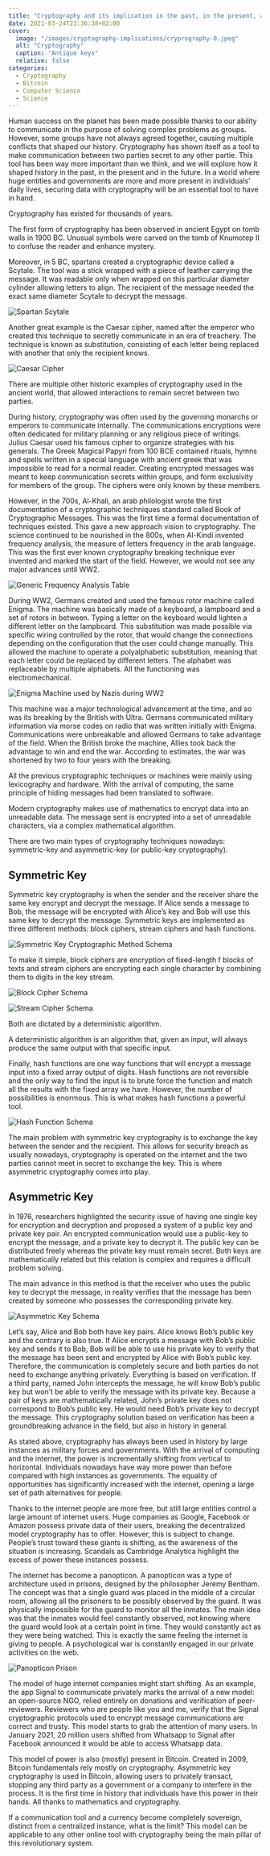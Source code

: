 ```yaml
---
title: "Cryptography and its implication in the past, in the present, and in the future"
date: 2021-03-24T23:36:38+02:00
cover:
  image: "/images/cryptography-implications/cryprography-0.jpeg"
  alt: "Cryptography"
  caption: "Antique keys"
  relative: false
categories:
  - Cryptography
  - Bitcoin
  - Computer Science
  - Science
---
```


Human success on the planet has been made possible thanks to our ability to communicate in the purpose of solving complex problems as groups. However, some groups have not always agreed together, causing multiple conflicts that shaped our history. Cryptography has shown itself as a tool to make communication between two parties secret to any other partie. This tool has been way more important than we think, and we will explore how it shaped history in the past, in the present and in the future. In a world where huge entities and governments are more and more present in individuals’ daily lives, securing data with cryptography will be an essential tool to have in hand.

Cryptography has existed for thousands of years.

The first form of cryptography has been observed in ancient Egypt on tomb walls in 1900 BC. Unusual symbols were carved on the tomb of Knumotep II to confuse the reader and enhance mystery.

Moreover, in 5 BC, spartans created a cryptographic device called a Scytale. The tool was a stick wrapped with a piece of leather carrying the message. It was readable only when wrapped on this particular diameter cylinder allowing letters to align. The recipient of the message needed the exact same diameter Scytale to decrypt the message.

![Spartan Scytale](/images/cryptography-implications/cryptography-1.png "Spartan Scytale")

Another great example is the Caesar cipher, named after the emperor who created this technique to secretly communicate in an era of treachery. The technique is known as substitution, consisting of each letter being replaced with another that only the recipient knows.

![Caesar Cipher](/images/cryptography-implications/cryptography-2.png#center "Caesar Cipher")

There are multiple other historic examples of cryptography used in the ancient world, that allowed interactions to remain secret between two parties.

During history, cryptography was often used by the governing monarchs or emperors to communicate internally. The communications encryptions were often dedicated for military planning or any religious piece of writings. Julius Caesar used his famous cipher to organize strategies with his generals. The Greek Magical Papyri from 100 BCE contained rituals, hymns and spells written in a special language with ancient greek that was impossible to read for a normal reader. Creating encrypted messages was meant to keep communication secrets within groups, and form exclusivity for members of the group. The ciphers were only known by these members.

However, in the 700s, Al-Khali, an arab philologist wrote the first documentation of a cryptographic techniques standard called Book of Cryptographic Messages. This was the first time a formal documentation of techniques existed. This gave a new approach vision to cryptography. The science continued to be nourished in the 800s, when Al-Kindi invented frequency analysis, the measure of letters frequency in the arab language. This was the first ever known cryptography breaking technique ever invented and marked the start of the field. However, we would not see any major advances until WW2.

![Generic Frequency Analysis Table](/images/cryptography-implications/cryptography-3.png#center "Generic Frequency Analysis Table")

During WW2, Germans created and used the famous rotor machine called Enigma. The machine was basically made of a keyboard, a lampboard and a set of rotors in between. Typing a letter on the keyboard would lighten a different letter on the lampboard. This substitution was made possible via specific wiring controlled by the rotor, that would change the connections depending on the configuration that the user could change manually. This allowed the machine to operate a polyalphabetic substitution, meaning that each letter could be replaced by different letters. The alphabet was replaceable by multiple alphabets. All the functioning was electromechanical.

![Enigma Machine used by Nazis during WW2](/images/cryptography-implications/cryptography-4.png#center "Enigma Machine used by Nazis during WW2")

This machine was a major technological advancement at the time, and so was its breaking by the British with Ultra. Germans communicated military information via morse codes on radio that was written initially with Enigma. Communications were unbreakable and allowed Germans to take advantage of the field. When the British broke the machine, Allies took back the advantage to win and end the war. According to estimates, the war was shortened by two to four years with the breaking.

All the previous cryptographic techniques or machines were mainly using lexicography and hardware. With the arrival of computing, the same principle of hiding messages had been translated to software.

Modern cryptography makes use of mathematics to encrypt data into an unreadable data. The message sent is encrypted into a set of unreadable characters, via a complex mathematical algorithm.

There are two main types of cryptography techniques nowadays: symmetric-key and asymmetric-key (or public-key cryptography).

## Symmetric Key

Symmetric key cryptography is when the sender and the receiver share the same key encrypt and decrypt the message. If Alice sends a message to Bob, the message will be encrypted with Alice’s key and Bob will use this same key to decrypt the message. Symmetric keys are implemented as three different methods: block ciphers, stream ciphers and hash functions.

![Symmetric Key Cryptographic Method Schema](/images/cryptography-implications/cryptography-5.png#center "Symmetric Key Cryptographic Method Schema")

To make it simple, block ciphers are encryption of fixed-length f blocks of texts and stream ciphers are encrypting each single character by combining them to digits in the key stream.

![Block Cipher Schema](/images/cryptography-implications/cryptography-6.png#center "Block Cipher Schema")

![Stream Cipher Schema](/images/cryptography-implications/cryptography-7.png#center "Stream Cipher Schema")

Both are dictated by a deterministic algorithm.

A deterministic algorithm is an algorithm that, given an input, will always produce the same output with that specific input.

Finally, hash functions are one way functions that will encrypt a message input into a fixed array output of digits. Hash functions are not reversible and the only way to find the input is to brute force the function and match all the results with the fixed array we have. However, the number of possibilities is enormous. This is what makes hash functions a powerful tool.

![Hash Function Schema](/images/cryptography-implications/cryptography-8.png#center "Hash Function Schema")

The main problem with symmetric key cryptography is to exchange the key between the sender and the recipient. This allows for security breach as usually nowadays, cryptography is operated on the internet and the two parties cannot meet in secret to exchange the key. This is where asymmetric cryptography comes into play.

## Asymmetric Key

In 1976, researchers highlighted the security issue of having one single key for encryption and decryption and proposed a system of a public key and private key pair. An encrypted communication would use a public-key to encrypt the message, and a private key to decrypt it. The public key can be distributed freely whereas the private key must remain secret. Both keys are mathematically related but this relation is complex and requires a difficult problem solving.

The main advance in this method is that the receiver who uses the public key to decrypt the message, in reality verifies that the message has been created by someone who possesses the corresponding private key.

![Asymmetric Key Schema](/images/cryptography-implications/cryptography-9.png#center "Asymmetric Key Schema")

Let’s say, Alice and Bob both have key pairs. Alice knows Bob’s public key and the contrary is also true. If Alice encrypts a message with Bob’s public key and sends it to Bob, Bob will be able to use his private key to verify that the message has been sent and encrypted by Alice with Bob’s public key. Therefore, the communication is completely secure and both parties do not need to exchange anything privately. Everything is based on verification. If a third party, named John intercepts the message, he will know Bob’s public key but won’t be able to verify the message with its private key. Because a pair of keys are mathematically related, John’s private key does not correspond to Bob’s public key. He would need Bob’s private key to decrypt the message.
This cryptography solution based on verification has been a groundbreaking advance in the field, but also in history in general.

As stated above, cryptography has always been used in history by large instances as military forces and governments. With the arrival of computing and the internet, the power is incrementally shifting from vertical to horizontal. Individuals nowadays have way more power than before compared with high instances as governments. The equality of opportunities has significantly increased with the internet, opening a large set of path alternatives for people.

Thanks to the internet people are more free, but still large entities control a large amount of internet users. Huge companies as Google, Facebook or Amazon possess private data of their users, breaking the decentralized model cryptography has to offer. However, this is subject to change. People’s trust toward these giants is shifting, as the awareness of the situation is increasing. Scandals as Cambridge Analytica highlight the excess of power these instances possess.

The internet has become a panopticon. A panopticon was a type of architecture used in prisons, designed by the philosopher Jeremy Bentham. The concept was that a single guard was placed in the middle of a circular room, allowing all the prisoners to be possibly observed by the guard. It was physically impossible for the guard to monitor all the inmates. The main idea was that the inmates would feel constantly observed, not knowing where the guard would look at a certain point in time. They would constantly act as they were being watched. This is exactly the same feeling the internet is giving to people. A psychological war is constantly engaged in our private activities on the web.

![Panopticon Prison](/images/cryptography-implications/cryptography-10.png#center "Panopticon Prison")

The model of huge internet companies might start shifting. As an example, the app Signal to communicate privately marks the arrival of a new model: an open-source NGO, relied entirely on donations and verification of peer-reviewers. Reviewers who are people like you and me, verify that the Signal cryptographic protocols used to encrypt message communications are correct and trusty. This model starts to grab the attention of many users. In January 2021, 20 million users shifted from Whatsapp to Signal after Facebook announced it would be able to access Whatsapp data.

This model of power is also (mostly) present in Bitcoin. Created in 2009, Bitcoin fundamentals rely mostly on cryptography. Asymmetric key cryptography is used in Bitcoin, allowing users to privately transact, stopping any third party as a government or a company to interfere in the process. It is the first time in history that individuals have this power in their hands. All thanks to mathematics and cryptography.

If a communication tool and a currency become completely sovereign, distinct from a centralized instance, what is the limit? This model can be applicable to any other online tool with cryptography being the main pillar of this revolutionary system.

